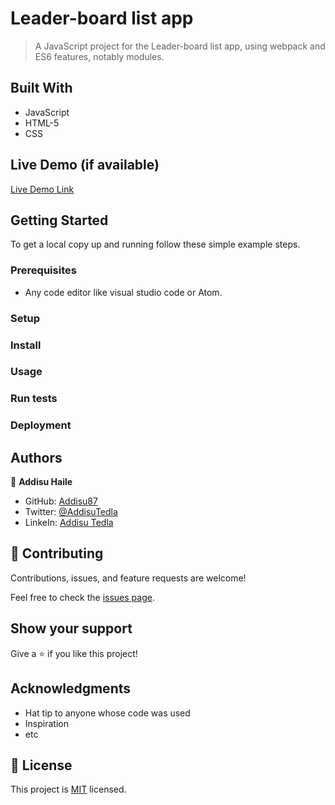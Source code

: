 # Leader-board list app

> A JavaScript project for the Leader-board list app, using webpack and ES6 features, notably modules.

## Built With

- JavaScript
- HTML-5
- CSS

## Live Demo (if available)

[Live Demo Link](https://livedemo.com)

## Getting Started

To get a local copy up and running follow these simple example steps.

### Prerequisites

- Any code editor like visual studio code or Atom.

### Setup

### Install

### Usage

### Run tests

### Deployment

## Authors

👤 **Addisu Haile**

- GitHub: [Addisu87](https://github.com/Addisu87)
- Twitter: [@AddisuTedla](https://twitter.com/AddisuTedla)
- LinkeIn: [Addisu Tedla](https://www.linkedin.com/in/addisu-tedla-8b4a10143/)

## 🤝 Contributing

Contributions, issues, and feature requests are welcome!

Feel free to check the [issues page](https://github.com/Addisu87/Leaderboard/issues).

## Show your support

Give a ⭐️ if you like this project!

## Acknowledgments

- Hat tip to anyone whose code was used
- Inspiration
- etc

## 📝 License

This project is [MIT](./MIT.md) licensed.
